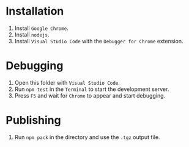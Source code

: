 # Installation

1. Install `Google Chrome`.
2. Install `nodejs`.
3. Install `Visual Studio Code` with the `Debugger for Chrome` extension.

# Debugging

1. Open this folder with `Visual Studio Code`.
2. Run `npm test` in the `Terminal` to start the development server.
3. Press `F5` and wait for `Chrome` to appear and start debugging.

# Publishing

1. Run `npm pack` in the directory and use the `.tgz` output file.
